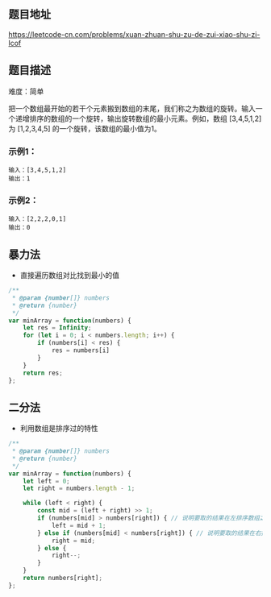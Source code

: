 ## 题目地址

https://leetcode-cn.com/problems/xuan-zhuan-shu-zu-de-zui-xiao-shu-zi-lcof

## 题目描述

难度：简单

把一个数组最开始的若干个元素搬到数组的末尾，我们称之为数组的旋转。输入一个递增排序的数组的一个旋转，输出旋转数组的最小元素。例如，数组 [3,4,5,1,2] 为 [1,2,3,4,5] 的一个旋转，该数组的最小值为1。  


### 示例1：

```
输入：[3,4,5,1,2]
输出：1
```

### 示例2：

```
输入：[2,2,2,0,1]
输出：0
```

## 暴力法

- 直接遍历数组对比找到最小的值

```js
/**
 * @param {number[]} numbers
 * @return {number}
 */
var minArray = function(numbers) {
	let res = Infinity;
	for (let i = 0; i < numbers.length; i++) {
		if (numbers[i] < res) {
			res = numbers[i]
		}
	}
	return res;
};
```

## 二分法

- 利用数组是排序过的特性

```js
/**
 * @param {number[]} numbers
 * @return {number}
 */
var minArray = function(numbers) {
	let left = 0;
	let right = numbers.length - 1;

	while (left < right) {
		const mid = (left + right) >> 1;
		if (numbers[mid] > numbers[right]) { // 说明要取的结果在左排序数组之间
			left = mid + 1;
		} else if (numbers[mid] < numbers[right]) { // 说明要取的结果在右排序数组中
			right = mid;
		} else {
			right--;
		} 
	}
	return numbers[right];
};
```

